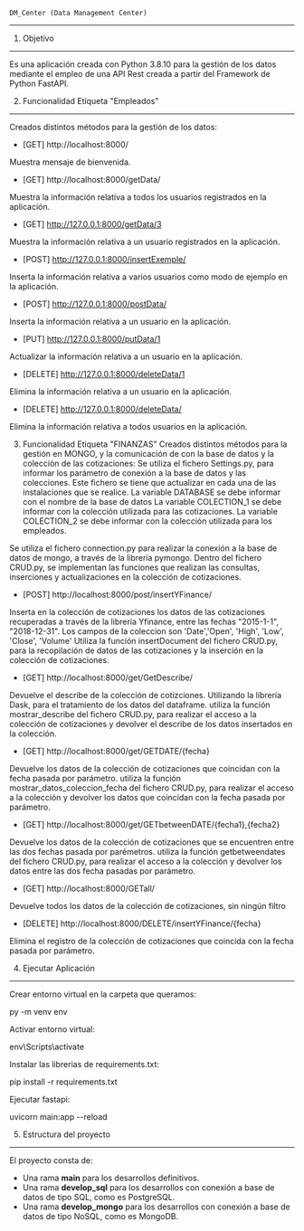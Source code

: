 	DM_Center (Data Management Center)
----------------------------------

1. Objetivo
-----------

Es una aplicación creada con Python 3.8.10 para la gestión de los datos mediante el empleo de una API Rest creada a partir del Framework de Python FastAPI.

2. Funcionalidad Etiqueta "Empleados"
------------------

Creados distintos métodos para la gestión de los datos:

* [GET] http://localhost:8000/

Muestra mensaje de bienvenida.

* [GET] http://localhost:8000/getData/

Muestra la información relativa a todos los usuarios registrados en la aplicación.

* [GET] http://127.0.0.1:8000/getData/3

Muestra la información relativa a un usuario registrados en la aplicación.

* [POST] http://127.0.0.1:8000/insertExemple/

Inserta la información relativa a varios usuarios como modo de ejemplo en la aplicación.

* [POST] http://127.0.0.1:8000/postData/

Inserta la información relativa a un usuario en la aplicación.

* [PUT] http://127.0.0.1:8000/putData/1

Actualizar la información relativa a un usuario en la aplicación.

* [DELETE] http://127.0.0.1:8000/deleteData/1

Elimina la información relativa a un usuario en la aplicación.

* [DELETE] http://127.0.0.1:8000/deleteData/

Elimina la información relativa a todos usuarios en la aplicación.


3. Funcionalidad Etiqueta "FINANZAS"
Creados distintos métodos para la gestión en MONGO, y la comunicación de con la base de datos y la colección de las cotizaciones:
Se utiliza el fichero Settings.py, para informar los parámetro de conexión a la base de datos y las colecciones. Este fichero se tiene que actualizar en cada una de las instalaciones que se realice.
    La variable DATABASE se debe informar con el nombre de la base de datos
	La variable COLECTION_1 se debe informar con la colección utilizada para las cotizaciones. 
	La variable COLECTION_2 se debe informar con la colección utilizada para los empleados. 

Se utiliza el fichero connection.py para realizar la conexión a la base de datos de mongo, a través de la librería pymongo.
Dentro del fichero CRUD.py, se implementan las funciones que realizan las consultas, inserciones y actualizaciones en la colección de cotizaciones.

* [POST] http://localhost:8000/post/insertYFinance/

Inserta en la colección de cotizaciones los datos de las cotizaciones recuperadas a través de la librería Yfinance, entre las fechas "2015-1-1", "2018-12-31".
Los campos de la coleccion son 'Date','Open', 'High', 'Low', 'Close', 'Volume'
Utiliza la función insertDocument del fichero CRUD.py, para la recopilación de datos de las cotizaciones y la inserción en la colección de cotizaciones.


* [GET] http://localhost:8000/get/GetDescribe/

Devuelve el describe de la colección de cotizciones. Utilizando la librería Dask, para el tratamiento de los datos del dataframe.
utiliza la función mostrar_describe del fichero CRUD.py, para realizar el acceso a la colección de cotizaciones y devolver el describe de los datos insertados en la colección.

* [GET] http://localhost:8000/get/GETDATE/{fecha}

Devuelve los datos de la colección de cotizaciones que coincidan con la fecha pasada por parámetro.
utiliza la función mostrar_datos_coleccion_fecha del fichero CRUD.py, para realizar el acceso a la colección y devolver los datos que coincidan con la fecha pasada por parámetro.

* [GET] http://localhost:8000/get/GETbetweenDATE/{fecha1},{fecha2}

Devuelve los datos de la colección de cotizaciones que se encuentren entre las dos fechas pasada por parémetros.
utiliza la función getbetweendates del fichero CRUD.py, para realizar el acceso a la colección y devolver los datos entre las dos fecha pasadas por parámetro.

* [GET] http://localhost:8000/GETall/

Devuelve todos los datos de la colección de cotizaciones, sin ningún filtro

* [DELETE] http://localhost:8000/DELETE/insertYFinance/{fecha}

Elimina el registro de la colección de cotizaciones que coincida con la fecha pasada por parámetro.


4. Ejecutar Aplicación
----------------------

Crear entorno virtual en la carpeta que queramos:

py -m venv env

Activar entorno virtual:

env\Scripts\activate

Instalar las librerias de requirements.txt:

pip install -r requirements.txt

Ejecutar fastapi:

uvicorn main:app --reload


5. Estructura del proyecto
--------------------------

El proyecto consta de:
* Una rama **main** para los desarrollos definitivos.
* Una rama **develop_sql** para los desarrollos con conexión a base de datos de tipo SQL, como es PostgreSQL.
* Una rama **develop_mongo** para los desarrollos con conexión a base de datos de tipo NoSQL, como es MongoDB.